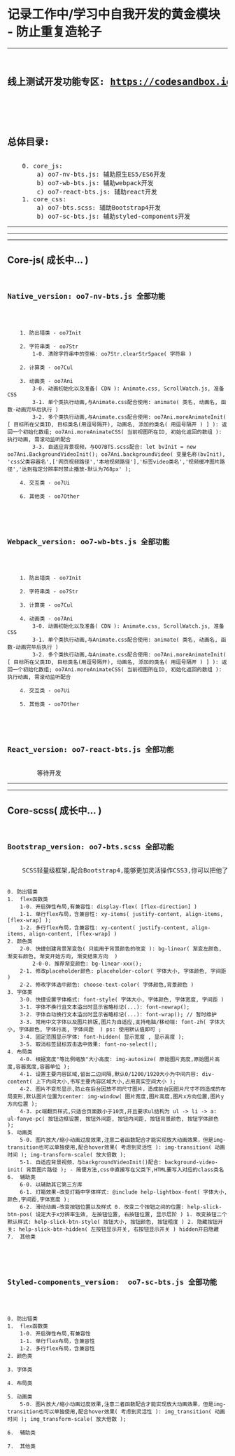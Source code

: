 
<h1>记录工作中/学习中自我开发的黄金模块 - 防止重复造轮子</h1>

<hr/>
<pre>
	<h2>线上测试开发功能专区: <a href="https://codesandbox.io/dashboard/recent" target="_blank" >https://codesandbox.io/dashboard/recent</a><h2>
	<h2>总体目录:</h2>
	0. core_js:
		a) oo7-nv-bts.js: 辅助原生ES5/ES6开发
		b) oo7-wb-bts.js: 辅助webpack开发
		c) oo7-react-bts.js: 辅助react开发
	1. core_css:
		a) oo7-bts.scss: 辅助Bootstrap4开发
		b) oo7-sc-bts.js: 辅助styled-components开发
</pre>
<hr/>


<hr/>
<hr/>
<h2>Core-js( 成长中... )</h2>
<pre>
	<h3>Native_version: oo7-nv-bts.js 全部功能</h3>
		
		1. 防出错类 - oo7Init

		2. 字符串类 - oo7Str
			1-0. 清除字符串中的空格: oo7Str.clearStrSpace( 字符串 )
			
		2. 计算类 - oo7Cul
			
		3. 动画类 - oo7Ani
			3-0. 动画初始化以及准备( CDN ): Animate.css, ScrollWatch.js, 准备CSS
			3-1. 单个类执行动画,与Animate.css配合使用: animate( 类名, 动画名, 函数-动画完毕后执行 )
			3-2. 多个类执行动画,与Animate.css配合使用: oo7Ani.moreAnimateInit( [ 目标所在父类ID, 目标类名(用逗号隔开), 动画名, 添加的类名( 用逗号隔开 ) ] ): 返回一个初始化数组; oo7Ani.moreAnimateCSS( 当前视图所在ID, 初始化返回的数组 ): 执行动画, 需滚动监听配合
			3-3. 自适应背景视频，与OO7BTS.scss配合: let bvInit = new oo7Ani.BackgroundVideoInit(); oo7Ani.backgroundVideo( 变量名称(bvInit), 'css父类容器名',['网页视频路径','本地视频路径'],'标签video类名','视频缓冲图片路径','达到指定分辨率时禁止播放-默认为768px' );

		4. 交互类 - oo7Ui

		6. 其他类 - oo7Other
</pre>
<pre>
	<h3>Webpack_version: oo7-wb-bts.js 全部功能</h3>
		
		1. 防出错类 - oo7Init

		2. 字符串类 - oo7Str
			
		3. 计算类 - oo7Cul
			
		4. 动画类 - oo7Ani
			3-0. 动画初始化以及准备( CDN ): Animate.css, ScrollWatch.js, 准备CSS
			3-1. 单个类执行动画,与Animate.css配合使用: animate( 类名, 动画名, 函数-动画完毕后执行 )
			3-2. 多个类执行动画,与Animate.css配合使用: oo7Ani.moreAnimateInit( [ 目标所在父类ID, 目标类名(用逗号隔开), 动画名, 添加的类名( 用逗号隔开 ) ] ): 返回一个初始化数组; oo7Ani.moreAnimateCSS( 当前视图所在ID, 初始化返回的数组 ): 执行动画, 需滚动监听配合

		4. 交互类 - oo7Ui

		5. 其他类 - oo7Other
</pre>
<pre>
	<h3>React_version: oo7-react-bts.js 全部功能</h3>
		等待开发
</pre>

<hr/>
<hr/>

<h2>Core-scss( 成长中... )</h2>
<pre>
	<h3>Bootstrap_version: oo7-bts.scss 全部功能</h3>
	SCSS轻量级框架,配合Bootstrap4,能够更加灵活操作CSS3,你可以把他了解为短小精悍的小钢炮

	0. 防出错类
	1.	flex函数类
		1-0. 开启弹性布局,有兼容性: display-flex( [flex-direction] )
		1-1. 单行flex布局，含兼容性: xy-items( justify-content, align-items, [flex-wrap] );
		1-2. 多行flex布局，含兼容性: xy-content( justify-content, align-items, align-content, [flex-wrap] )
	2. 颜色类
		2-0. 快捷创建背景渐变色( 只能用于背景颜色的改变 ): bg-linear( 渐变左颜色, 渐变右颜色, 渐变开始方向, 渐变结束方向  )
			2-0-0. 推荐渐变颜色: bg-linear-xxx();
		2-1. 修改placeholder颜色: placeholder-color( 字体大小, 字体颜色, 字间距 )
		2-2. 修改字体选中颜色: choose-text-color( 字体颜色,背景颜色 )
	3. 字体类
		3-0. 快捷设置字体格式: font-style( 字体大小, 字体颜色, 字体宽度, 字间距 )
		3-1. 字体不换行且文本溢出时显示省略标记(...): font-nowrap();
		3-2. 字体自动换行文本溢出时显示省略标记(...): font-wrap(); // 暂时维护
		3-3. 常用中文字体以及图片排版,图片为自适应,支持电脑/移动端: font-zh( 字体大小, 字体颜色, 字体行高, 字体间距  ) ps: 使用默认值即可 ;
		3-4. 固定范围显示字体: font-hidden( 显示宽度 , 显示高度 );
		3-5. 取消标签鼠标双击选中效果: font-no-select();
	4. 布局类
		4-0. 根据宽度"等比例缩放"大小高度: img-autosize( 原始图片宽度,原始图片高度,容器宽度,容器单位 );
		4-1. 设置主要内容区域,留出二边间隔,默认0/1200/1920大小为中间内容: div-content( 上下内间大小,书写主要内容区域大小,占用真实空间大小 );
		4-2. 图片不变形显示,防止在后台因放不同尺寸图片，造成前台因图片尺寸不同造成的布局变形,默认图片位置为center: img-window( 图片宽度,图片高度,图片x方向位置,图片y方向位置 );
		4-3. pc端翻页样式,只适合页面数小于10页,并且要求ul结构为 ul -> li -> a: ul-fanye-pc( 按钮边框设置, 按钮外间距, 按钮内间距, 按钮背景颜色, 按钮字体颜色 );
	5. 动画类
		5-0. 图片放大/缩小动画过度效果,注意二者函数配合才能实现放大动画效果，但是img-transition也可以单独使用,配合hover效果( 考虑到灵活性 ): img-transition( 动画时间 ); img-transform-scale( 放大倍数 ); 
		5-1. 自适应背景视频，与backgroundVideoInit()配合: background-video-init( 背景图片路径 ); - 简便方法,css中直接写在父类下,HTML要写入对应的class类名
	6.	辅助类
		6-0. 以辅助其它第三方库
		6-1. 灯箱效果-改变灯箱中字体样式: @include help-lightbox-font( 字体大小,颜色,字间距,字体宽度 );
		6-2. 滑动动画-改变按钮位置以及样式 0. 改变二个按钮之间的位置: help-slick-btn-pos( 设定大于x分辨率生效, 左按钮位置, 右按钮位置, 显示层阶 ) 1. 改变按钮二个默认样式: help-slick-btn-style( 按钮大小, 按钮颜色, 按钮粗度 ) 2. 隐藏按钮开关: help-slick-btn-hidden( 左按钮显示开关, 右按钮显示开关 ) hidden开启隐藏
	7.	其他类
</pre>
<pre>
	<h3>Styled-components_version:  oo7-sc-bts.js 全部功能</h3>

	0. 防出错类
	1.	flex函数类
		1-0. 开启弹性布局,有兼容性
		1-1. 单行flex布局，含兼容性
		1-2. 多行flex布局，含兼容性
	2. 颜色类
		
	3. 字体类
		
	4. 布局类
		
	5. 动画类
		5-0. 图片放大/缩小动画过度效果,注意二者函数配合才能实现放大动画效果，但是img-transition也可以单独使用,配合hover效果( 考虑到灵活性 ): img_transition( 动画时间 ); img_transform-scale( 放大倍数 ); 

	6.	辅助类
		
	7.	其他类
</pre>